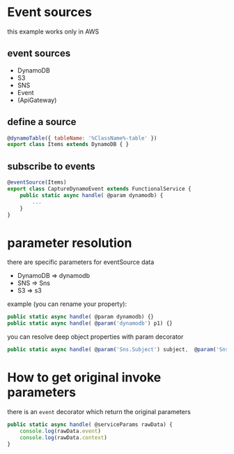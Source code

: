 # Event sources
this example works only in AWS

## event sources
- DynamoDB
- S3
- SNS
- Event
- (ApiGateway)


## define a source
```js
@dynamoTable({ tableName: '%ClassName%-table' })
export class Items extends DynamoDB { }
```
## subscribe to events
```js
@eventSource(Items)
export class CaptureDynamoEvent extends FunctionalService {
    public static async handle( @param dynamodb) {
        ...
    }
}
```
# parameter resolution
there are specific parameters for eventSource data
- DynamoDB => dynamodb
- SNS => Sns
- S3 => s3

example (you can rename your property):
```js
public static async handle( @param dynamodb) {}
public static async handle( @param('dynamodb') p1) {}
```
you can resolve deep object properties with param decorator
```js
public static async handle( @param('Sns.Subject') subject,  @param('Sns.Message') message) {}
```

# How to get original invoke parameters
there is an `event` decorator which return the original parameters
```js
public static async handle( @serviceParams rawData) {
    console.log(rawData.event)
    console.log(rawData.context)
}
```
